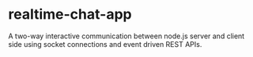 # realtime-chat-app
A two-way interactive communication between node.js server and client side using socket connections and event driven REST APIs. 
